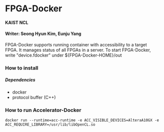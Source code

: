 # FPGA-Docker

#### KAIST NCL 
#### Writer: Seong Hyun Kim, Eunju Yang

FPGA-Docker supports running container with accessibility to a target FPGA.
It manages status of all FPGAs in a server.
To start FPGA-Docker, write "device.fdocker" under ${FPGA-Docker-HOME}/out


### How to install

##### Dependencies

- docker
- protocol buffer (C++)


### How to run Accelerator-Docker

` docker run --runtime=acc-runtime -e ACC_VISIBLE_DEVICES=AlteraA10GX -e ACC_REQUIRE_LIBRARY=/usr/lib/libOpenCL.so `


